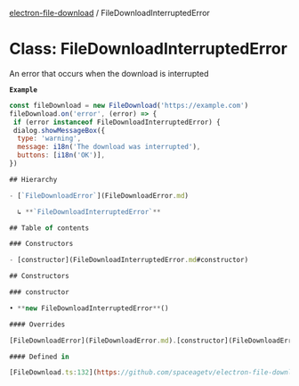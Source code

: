 [electron-file-download](../README.md) / FileDownloadInterruptedError

# Class: FileDownloadInterruptedError

An error that occurs when the download is interrupted

**`Example`**

```js
const fileDownload = new FileDownload('https://example.com')
fileDownload.on('error', (error) => {
 if (error instanceof FileDownloadInterruptedError) {
 dialog.showMessageBox({
  type: 'warning',
  message: i18n('The download was interrupted'),
  buttons: [i18n('OK')],
})

## Hierarchy

- [`FileDownloadError`](FileDownloadError.md)

  ↳ **`FileDownloadInterruptedError`**

## Table of contents

### Constructors

- [constructor](FileDownloadInterruptedError.md#constructor)

## Constructors

### constructor

• **new FileDownloadInterruptedError**()

#### Overrides

[FileDownloadError](FileDownloadError.md).[constructor](FileDownloadError.md#constructor)

#### Defined in

[FileDownload.ts:132](https://github.com/spaceagetv/electron-file-download/blob/0753c2f/src/FileDownload.ts#L132)
